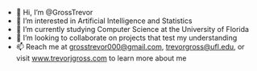 - 👋 Hi, I’m @GrossTrevor
- 👀 I’m interested in Artificial Intelligence and Statistics
- 🌱 I’m currently studying Computer Science at the University of Florida
- 💞️ I’m looking to collaborate on projects that test my understanding
- 📫 Reach me at grosstrevor000@gmail.com, trevorgross@ufl.edu, or visit www.trevorjgross.com to learn more about me
<!-- Comments are cool -->
